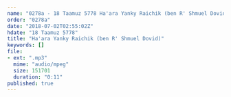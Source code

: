 ```yaml
---
name: "0278a - 18 Taamuz 5778 Ha'ara Yanky Raichik (ben R' Shmuel Dovid)"
order: "0278a"
date: "2018-07-02T02:55:02Z"
hdate: "18 Taamuz 5778"
title: "Ha'ara Yanky Raichik (ben R' Shmuel Dovid)"
keywords: []
file:
- ext: ".mp3"
  mime: "audio/mpeg"
  size: 151701
  duration: "0:11"
published: true
---
```


